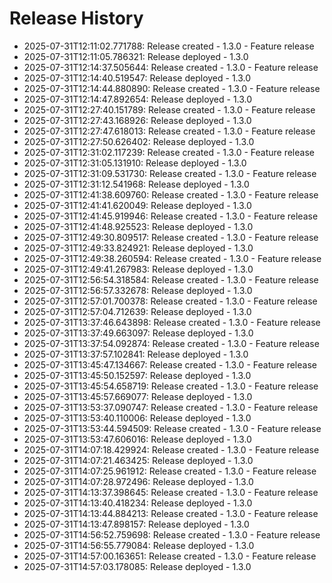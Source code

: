 # Release History

- 2025-07-31T12:11:02.771788: Release created - 1.3.0 - Feature release
- 2025-07-31T12:11:05.786321: Release deployed - 1.3.0
- 2025-07-31T12:14:37.505644: Release created - 1.3.0 - Feature release
- 2025-07-31T12:14:40.519547: Release deployed - 1.3.0
- 2025-07-31T12:14:44.880890: Release created - 1.3.0 - Feature release
- 2025-07-31T12:14:47.892654: Release deployed - 1.3.0
- 2025-07-31T12:27:40.151789: Release created - 1.3.0 - Feature release
- 2025-07-31T12:27:43.168926: Release deployed - 1.3.0
- 2025-07-31T12:27:47.618013: Release created - 1.3.0 - Feature release
- 2025-07-31T12:27:50.626402: Release deployed - 1.3.0
- 2025-07-31T12:31:02.117239: Release created - 1.3.0 - Feature release
- 2025-07-31T12:31:05.131910: Release deployed - 1.3.0
- 2025-07-31T12:31:09.531730: Release created - 1.3.0 - Feature release
- 2025-07-31T12:31:12.541968: Release deployed - 1.3.0
- 2025-07-31T12:41:38.609760: Release created - 1.3.0 - Feature release
- 2025-07-31T12:41:41.620049: Release deployed - 1.3.0
- 2025-07-31T12:41:45.919946: Release created - 1.3.0 - Feature release
- 2025-07-31T12:41:48.925523: Release deployed - 1.3.0
- 2025-07-31T12:49:30.809517: Release created - 1.3.0 - Feature release
- 2025-07-31T12:49:33.824921: Release deployed - 1.3.0
- 2025-07-31T12:49:38.260594: Release created - 1.3.0 - Feature release
- 2025-07-31T12:49:41.267983: Release deployed - 1.3.0
- 2025-07-31T12:56:54.318584: Release created - 1.3.0 - Feature release
- 2025-07-31T12:56:57.332678: Release deployed - 1.3.0
- 2025-07-31T12:57:01.700378: Release created - 1.3.0 - Feature release
- 2025-07-31T12:57:04.712639: Release deployed - 1.3.0
- 2025-07-31T13:37:46.643898: Release created - 1.3.0 - Feature release
- 2025-07-31T13:37:49.663097: Release deployed - 1.3.0
- 2025-07-31T13:37:54.092874: Release created - 1.3.0 - Feature release
- 2025-07-31T13:37:57.102841: Release deployed - 1.3.0
- 2025-07-31T13:45:47.134667: Release created - 1.3.0 - Feature release
- 2025-07-31T13:45:50.152597: Release deployed - 1.3.0
- 2025-07-31T13:45:54.658719: Release created - 1.3.0 - Feature release
- 2025-07-31T13:45:57.669077: Release deployed - 1.3.0
- 2025-07-31T13:53:37.090747: Release created - 1.3.0 - Feature release
- 2025-07-31T13:53:40.110006: Release deployed - 1.3.0
- 2025-07-31T13:53:44.594509: Release created - 1.3.0 - Feature release
- 2025-07-31T13:53:47.606016: Release deployed - 1.3.0
- 2025-07-31T14:07:18.429924: Release created - 1.3.0 - Feature release
- 2025-07-31T14:07:21.463425: Release deployed - 1.3.0
- 2025-07-31T14:07:25.961912: Release created - 1.3.0 - Feature release
- 2025-07-31T14:07:28.972496: Release deployed - 1.3.0
- 2025-07-31T14:13:37.398645: Release created - 1.3.0 - Feature release
- 2025-07-31T14:13:40.418234: Release deployed - 1.3.0
- 2025-07-31T14:13:44.884213: Release created - 1.3.0 - Feature release
- 2025-07-31T14:13:47.898157: Release deployed - 1.3.0
- 2025-07-31T14:56:52.759698: Release created - 1.3.0 - Feature release
- 2025-07-31T14:56:55.779084: Release deployed - 1.3.0
- 2025-07-31T14:57:00.163651: Release created - 1.3.0 - Feature release
- 2025-07-31T14:57:03.178085: Release deployed - 1.3.0
